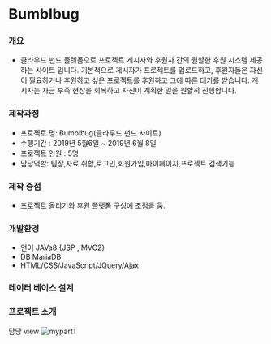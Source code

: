 Bumblbug
========

### 개요
* 클라우드 펀드 플렛폼으로 프로젝트 게시자와 후원자 간의 원할한 후원 시스템 제공하는 사이트 입니다. 
기본적으로 게시자가 프로젝트를 업로드하고, 후원자들은 자신이 필요하거나 후원하고 싶은 프로젝트를 후원하고 그에 따른 대가를 받습니다. 
게시자는 자금 부족 현상을 회복하고 자신이 계획한 일을 원할히 진행합니다.

### 제작과정
* 프로젝트 명: Bumblbug(클라우드 펀드 사이트)
* 수행기간 : 2019년 5월6일 ~ 2019년 6월 8일 
* 프로젝트 인원 : 5명
* 담당역할: 팀장,자료 취합,로그인,회원가입,마이페이지,프로젝트 검색기능

### 제작 중점
* 프로젝트 올리기와 후원 플랫폼 구성에 초점을 둠.

### 개발환경
* 언어
JAVa8 {JSP , MVC2}
* DB
MariaDB
* HTML/CSS/JavaScript/JQuery/Ajax

### 데이터 베이스 설계





### 프로젝트 소개
담당 view
![mypart1](https://user-images.githubusercontent.com/50870603/59963816-73316b00-9533-11e9-8207-3494902d2bf5.PNG)

